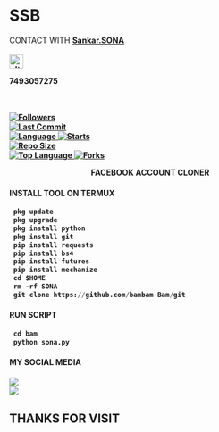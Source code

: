 # SSB
CONTACT WITH <a href="https://github.com/Sankar-Sona"><b>Sankar.SONA </a> </br><br>
<img src="https://github.com/Sankar-Sona/Sankar-Sona/blob/main/IMAGE/contact.png" alt="alt text" width="25" height="25"> <br>
<p>7493057275</p>  <br> <br> 


<a href="https://github.com/Sankar-Sona/followers">
<img title="Followers" src="https://img.shields.io/github/followers/Sankar-Sona?label=Followers&color=blue&style=flat-square"></a>

<br>
  <a href="https://github.com/Sankar-Sona/termux-style/stargazers/">
  <a href="https://github.com/Sankar-Sona/SONA">
    <img alt="Last Commit" src="https://img.shields.io/github/last-commit/Sankar-Sona/SONA.svg"/>
  </a>
<br>
  <a href="https://github.com/Sankar-Sona/SONA">
    <img alt="Language" src="https://img.shields.io/github/languages/count/Sankar-Sona/SSB.svg"/>
  </a>
  <a href="https://github.com/Sankar-Sona/SONA">
    <img alt="Starts" src="https://img.shields.io/github/stars/Sankar-Sona/SONA.svg"/>
  </a>
<br>
<a href="https://github.com/Sankar-Sona/SONA">
    <img alt="Repo Size" src="https://img.shields.io/github/repo-size/Sankar-Sona/SONA.svg"/>
  </a>
<br>
<a href="https://github.com/Sankar-Sona/SONA">
    <img alt="Top Language" src="https://img.shields.io/github/languages/top/Sankar-Sona/SONA.svg"/> <a                                                                                                        href="https://github.com/Azim-vau/fcpromax">
    <img alt="Forks" src="https://img.shields.io/github/forks/Sankar-Sona/SONA.svg"/>
  </a>
</div>

</br>
<p align="center">
      FACEBOOK ACCOUNT CLONER
</p>
  
#### INSTALL TOOL ON TERMUX
```python
 pkg update
 pkg upgrade
 pkg install python
 pkg install git
 pip install requests
 pip install bs4
 pip install futures
 pip install mechanize
 cd $HOME 
 rm -rf SONA
 git clone https://github.com/bambam-Bam/git
```
#### RUN SCRIPT
```python
 cd bam
 python sona.py
```


#### MY SOCIAL MEDIA

[![](https://img.shields.io/badge/Github-black?logo=Github&logoColor=red&labelColor=black)](https://github.com/Sarfraz-Ssb) <br>
[![](https://img.shields.io/badge/Facebook-black?logo=Facebook&logoColor=red&labelColor=black)](https://www.facebook.com/msb.Father.of.chutya) <br>

<h2> THANKS FOR VISIT <h2\>

